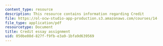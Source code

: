 ```yaml
---
content_type: resource
description: This resource contains information regarding Credit
file: https://ol-ocw-studio-app-production.s3.amazonaws.com/courses/14-73-the-challenge-of-world-poverty-spring-2011/050be08d827ff9fbe3a91bfa9d639569_MIT14_73S11_credit.pdf
file_type: application/pdf
resourcetype: Document
title: Credit essay assignment
uid: 050be08d-827f-f9fb-e3a9-1bfa9d639569
---
```

